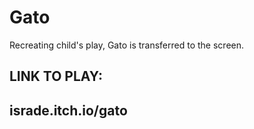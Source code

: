 # Gato
Recreating child's play, Gato is transferred to the screen.

**LINK TO PLAY:**
---------------------------
**israde.itch.io/gato**
---------------------------
